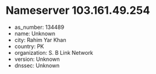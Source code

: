 # Nameserver 103.161.49.254

* as_number: 134489
* name: Unknown
* city: Rahim Yar Khan
* country: PK
* organization: S. B Link Network
* version: Unknown
* dnssec: Unknown
